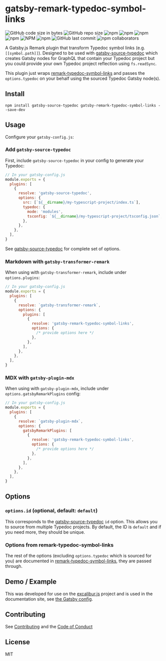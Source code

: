# gatsby-remark-typedoc-symbol-links

![GitHub code size in bytes](https://img.shields.io/github/languages/code-size/kamranayub/gatsby-remark-typedoc-symbol-links.svg)
![GitHub repo size](https://img.shields.io/github/repo-size/kamranayub/gatsby-remark-typedoc-symbol-links.svg)
![npm](https://img.shields.io/npm/dw/gatsby-remark-typedoc-symbol-links.svg)
![npm](https://img.shields.io/npm/dm/gatsby-remark-typedoc-symbol-links.svg)
![npm](https://img.shields.io/npm/dy/gatsby-remark-typedoc-symbol-links.svg)
![npm](https://img.shields.io/npm/dt/gatsby-remark-typedoc-symbol-links.svg)
![NPM](https://img.shields.io/npm/l/gatsby-remark-typedoc-symbol-links.svg)
![npm](https://img.shields.io/npm/v/gatsby-remark-typedoc-symbol-links.svg)
![GitHub last commit](https://img.shields.io/github/last-commit/kamranayub/gatsby-remark-typedoc-symbol-links.svg)
![npm collaborators](https://img.shields.io/npm/collaborators/gatsby-remark-typedoc-symbol-links.svg)

A Gatsby.js Remark plugin that transform Typedoc symbol links (e.g. `[[symbol.path]]`). Designed to be used with [gatsby-source-typedoc](https://github.com/kamranayub/gatsby-source-typedoc) which creates Gatsby nodes for GraphQL that contain your Typedoc project but you could provide your own Typedoc project reflection using `fs.readSync`.

This plugin just wraps [remark-typedoc-symbol-links](https://github.com/kamranayub/remark-typedoc-symbol-links) and passes the `options.typedoc` on your behalf using the sourced Typedoc Gatsby node(s).

## Install

    npm install gatsby-source-typedoc gatsby-remark-typedoc-symbol-links --save-dev

## Usage

Configure your `gatsby-config.js`:

### Add `gatsby-source-typedoc`

First, include `gatsby-source-typedoc` in your config to generate your Typedoc:

```js
// In your gatsby-config.js
module.exports = {
  plugins: [
    {
      resolve: 'gatsby-source-typedoc',
      options: {
        src: [`${__dirname}/my-typescript-project/index.ts`],
        typedoc: {
          mode: 'modules',
          tsconfig: `${__dirname}/my-typescript-project/tsconfig.json`,
        },
      },
    },
  ],
}
```

See [gatsby-source-typedoc](https://github.com/kamranayub/gatsby-source-typedoc) for complete set of options.

### Markdown with `gatsby-transformer-remark`

When using with `gatsby-transformer-remark`, include under `options.plugins`:

```js
// In your gatsby-config.js
module.exports = {
  plugins: [
    {
      resolve: `gatsby-transformer-remark`,
      options: {
        plugins: [
          {
            resolve: 'gatsby-remark-typedoc-symbol-links',
            options: {
              /* provide options here */
            },
          },
        ],
      },
    },
  ],
}
```

### MDX with `gatsby-plugin-mdx`

When using with `gatsby-plugin-mdx`, include under `options.gatsbyRemarkPlugins` config:

```js
// In your gatsby-config.js
module.exports = {
  plugins: [
    {
      resolve: `gatsby-plugin-mdx`,
      options: {
        gatsbyRemarkPlugins: [
          {
            resolve: 'gatsby-remark-typedoc-symbol-links',
            options: {
              /* provide options here */
            },
          },
        ],
      },
    },
  ],
}
```

## Options

### `options.id` (optional, default: `default`)

This corresponds to the [gatsby-source-typedoc](https://github.com/kamranayub/gatsby-source-typedoc) `id` option. This allows you to source from multiple Typedoc projects. By default, the ID is `default` and if you need more, they should be unique.

### Options from remark-typedoc-symbol-links

The rest of the options (excluding `options.typedoc` which is sourced for you) are documented in [remark-typedoc-symbol-links](https://github.com/kamranayub/remark-typedoc-symbol-links), they are passed through.

## Demo / Example

This was developed for use on the [excalibur.js](https://excaliburjs.com) project and is used in the documentation site, see [the Gatsby config](https://github.com/excaliburjs/excaliburjs.github.io/blob/site/gatsby-config.js).

## Contributing

See [Contributing](CONTRIBUTING.md) and the [Code of Conduct](CODE_OF_CONDUCT.md)

## License

MIT
